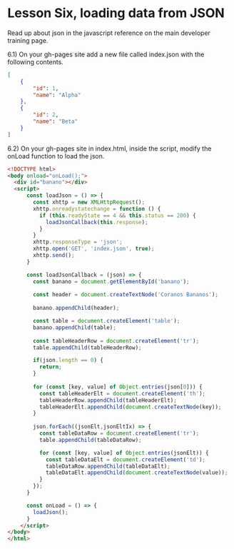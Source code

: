 # Lesson Six, loading data from JSON

Read up about json in the javascript reference on the main developer training page.

6.1) On your gh-pages site add a new file called index.json with the following contents.
```json
[
	{
		"id": 1,
		"name": "Alpha"
	},
	{
		"id": 2,
		"name": "Beta"
	}
]
```

6.2) On your gh-pages site in index.html, inside the script, modify the onLoad function to load the json.
```html
<!DOCTYPE html>
<body onload="onLoad();">
  <div id="banano"></div>
  <script>
      const loadJson = () => {
        const xhttp = new XMLHttpRequest();
        xhttp.onreadystatechange = function () {
          if (this.readyState == 4 && this.status == 200) {
            loadJsonCallback(this.response);
          }
        }
        xhttp.responseType = 'json';
        xhttp.open('GET', 'index.json', true);
        xhttp.send();
      }

      const loadJsonCallback = (json) => {
        const banano = document.getElementById('banano');
        
        const header = document.createTextNode('Coranos Bananos');
        
        banano.appendChild(header);

        const table = document.createElement('table');      
        banano.appendChild(table);
        
        const tableHeaderRow = document.createElement('tr');
        table.appendChild(tableHeaderRow);

        if(json.length == 0) {
          return;
        }
        
        for (const [key, value] of Object.entries(json[0])) {
          const tableHeaderElt = document.createElement('th');
          tableHeaderRow.appendChild(tableHeaderElt);
          tableHeaderElt.appendChild(document.createTextNode(key));
        }
        
        json.forEach((jsonElt,jsonEltIx) => {
          const tableDataRow = document.createElement('tr');
          table.appendChild(tableDataRow);

          for (const [key, value] of Object.entries(jsonElt)) {
            const tableDataElt = document.createElement('td');
            tableDataRow.appendChild(tableDataElt);
            tableDataElt.appendChild(document.createTextNode(value));
          }
        });
      }

      const onLoad = () => {
        loadJson();
      }
    </script>
</body>
</html>
```
